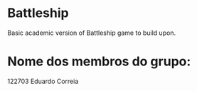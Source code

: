 # Battleship

Basic academic version of Battleship game to build upon.

# Nome dos membros do grupo:
122703 Eduardo Correia
